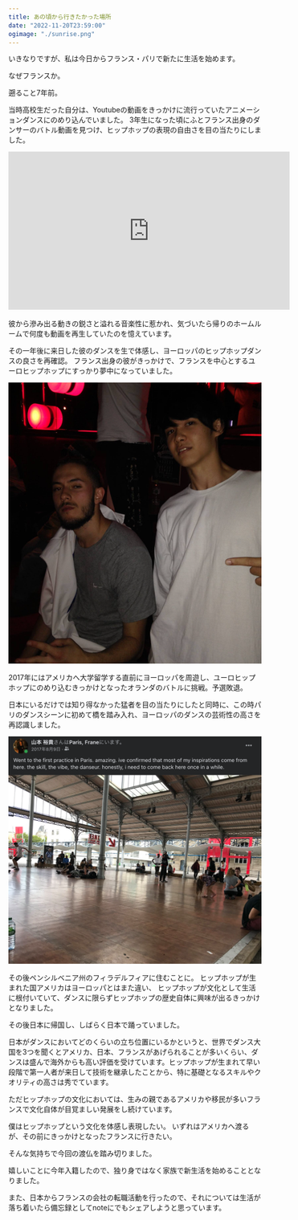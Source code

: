 ```yaml
---
title: あの頃から行きたかった場所
date: "2022-11-20T23:59:00"
ogimage: "./sunrise.png"
---
```


いきなりですが、私は今日からフランス・パリで新たに生活を始めます。

なぜフランスか。

遡ること7年前。

当時高校生だった自分は、Youtubeの動画をきっかけに流行っていたアニメーションダンスにのめり込んでいました。
3年生になった頃にふとフランス出身のダンサーのバトル動画を見つけ、ヒップホップの表現の自由さを目の当たりにしました。

<iframe width="560" height="315" src="https://www.youtube.com/embed/928or5ET2Tc" title="YouTube video player" frameborder="0" allow="accelerometer; autoplay; clipboard-write; encrypted-media; gyroscope; picture-in-picture" allowfullscreen></iframe>

彼から滲み出る動きの鋭さと溢れる音楽性に惹かれ、気づいたら帰りのホームルームで何度も動画を再生していたのを憶えています。

その一年後に来日した彼のダンスを生で体感し、ヨーロッパのヒップホップダンスの良さを再確認。
フランス出身の彼がきっかけで、フランスを中心とするユーロヒップホップにすっかり夢中になっていました。

![WDC 2016 with Waydi](./waydi2016.png)

2017年にはアメリカへ大学留学する直前にヨーロッパを周遊し、ユーロヒップホップにのめり込むきっかけとなったオランダのバトルに挑戦。予選敗退。

日本にいるだけでは知り得なかった猛者を目の当たりにしたと同時に、この時パリのダンスシーンに初めて橋を踏み入れ、ヨーロッパのダンスの芸術性の高さを再認識しました。

![Paris in 2017](./paris2017.png)

その後ペンシルベニア州のフィラデルフィアに住むことに。
ヒップホップが生まれた国アメリカはヨーロッパとはまた違い、
ヒップホップが文化として生活に根付いていて、ダンスに限らずヒップホップの歴史自体に興味が出るきっかけとなりました。

その後日本に帰国し、しばらく日本で踊っていました。

日本がダンスにおいてどのくらいの立ち位置にいるかというと、世界でダンス大国を3つを聞くとアメリカ、日本、フランスがあげられることが多いくらい、ダンスは盛んで海外からも高い評価を受けています。ヒップホップが生まれて早い段階で第一人者が来日して技術を継承したことから、特に基礎となるスキルやクオリティの高さは秀でています。

ただヒップホップの文化においては、生みの親であるアメリカや移民が多いフランスで文化自体が目覚ましい発展をし続けています。

僕はヒップホップという文化を体感し表現したい。
いずれはアメリカへ渡るが、その前にきっかけとなったフランスに行きたい。

そんな気持ちで今回の渡仏を踏み切りました。

嬉しいことに今年入籍したので、独り身ではなく家族で新生活を始めることとなりました。

また、日本からフランスの会社の転職活動を行ったので、それについては生活が落ち着いたら備忘録としてnoteにでもシェアしようと思っています。